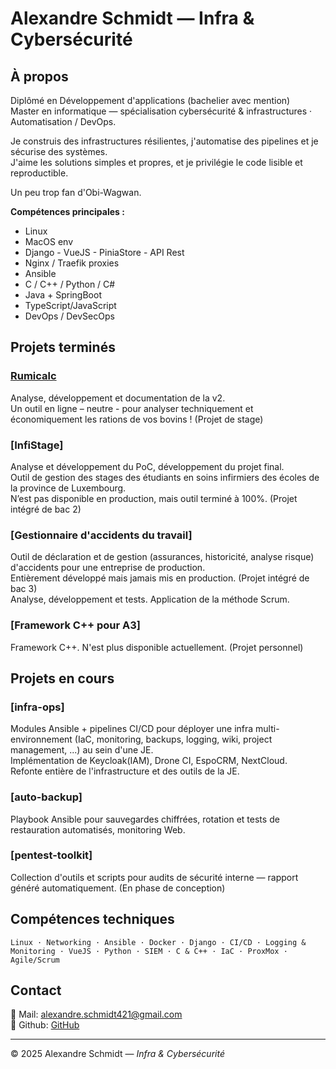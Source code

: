 # Alexandre Schmidt — Infra & Cybersécurité 

## À propos
Diplômé en Développement d'applications (bachelier avec mention)  <br>
Master en informatique — spécialisation cybersécurité & infrastructures · Automatisation / DevOps.

Je construis des infrastructures résilientes, j'automatise des pipelines et je sécurise des systèmes.  <br>
J'aime les solutions simples et propres, et je privilégie le code lisible et reproductible.

Un peu trop fan d'Obi-Wagwan.

**Compétences principales :**
- Linux
- MacOS env
- Django - VueJS - PiniaStore - API Rest 
- Nginx / Traefik proxies
- Ansible
- C / C++ / Python / C#
- Java + SpringBoot
- TypeScript/JavaScript 
- DevOps / DevSecOps

## Projets terminés
### [Rumicalc](https://rumicalc.cra.wallonie.be/)
Analyse, développement et documentation de la v2. <br>
Un outil en ligne – neutre - pour analyser techniquement et économiquement les rations de vos bovins ! (Projet de stage) 

### [InfiStage] 
Analyse et développement du PoC, développement du projet final. <br>
Outil de gestion des stages des étudiants en soins infirmiers des écoles de la province de Luxembourg. <br>
N’est pas disponible en production, mais outil terminé à 100%. (Projet intégré de bac 2)

### [Gestionnaire d'accidents du travail]
Outil de déclaration et de gestion (assurances, historicité, analyse risque) d'accidents pour une entreprise de production. <br>
Entièrement développé mais jamais mis en production. (Projet intégré de bac 3) <br>
Analyse, développement et tests. Application de la méthode Scrum.

### [Framework C++ pour A3]
Framework C++. N'est plus disponible actuellement. (Projet personnel)

## Projets en cours

### [infra-ops]
Modules Ansible + pipelines CI/CD pour déployer une infra multi-environnement (IaC, monitoring, backups, logging, wiki, project management, ...) au sein d'une JE. <br>
Implémentation de Keycloak(IAM), Drone CI, EspoCRM, NextCloud. <br>
Refonte entière de l'infrastructure et des outils de la JE.

### [auto-backup]
Playbook Ansible pour sauvegardes chiffrées, rotation et tests de restauration automatisés, monitoring Web. 

### [pentest-toolkit]
Collection d'outils et scripts pour audits de sécurité interne — rapport généré automatiquement. (En phase de conception)

## Compétences techniques
```
Linux · Networking · Ansible · Docker · Django · CI/CD · Logging & Monitoring · VueJS · Python · SIEM · C & C++ · IaC · ProxMox · Agile/Scrum 
```

## Contact
📧 Mail: [alexandre.schmidt421@gmail.com](mailto:alexandre.schmidt421@gmail.com)   
🐙 Github: [GitHub](https://github.com/aschmidt-sys)

---
© 2025 Alexandre Schmidt — *Infra & Cybersécurité*
